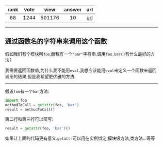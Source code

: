 
| rank | vote | view | answer | url |
|:-:|:-:|:-:|:-:|:-:|
|68|1244|501176|10| [url](http://stackoverflow.com/questions/3061/calling-a-function-of-a-module-by-using-its-name-a-string) |
***

## 通过函数名的字符串来调用这个函数

假如我们有个模块叫`foo`,而我有一个`"bar"`字符串.调用`foo.bar()`有什么最好的方法?

我需要返回函数值,为什么我不能用`eval`.我想应该能用`eval`来定义一个函数来返回调用的结果,但是我希望更优雅的方法.

***

假设`foo`有一个`bar`方法:

```python
import foo
methodToCall = getattr(foo, 'bar')
result = methodToCall()
```

第二行和第三行可以简写:

```python
result = getattr(foo, 'bar')()
```

如果让上面的代码更有意义.`getattr`可以用在实例绑定,模块级方法,类方法...等等